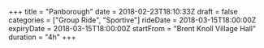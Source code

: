 +++
title = "Panborough"
date = 2018-02-23T18:10:33Z
draft =  false
categories = ["Group Ride", "Sportive"]
rideDate = 2018-03-15T18:00:00Z
expiryDate = 2018-03-15T18:00:00Z
startFrom = "Brent Knoll Village Hall"
duration =  "4h"
+++
